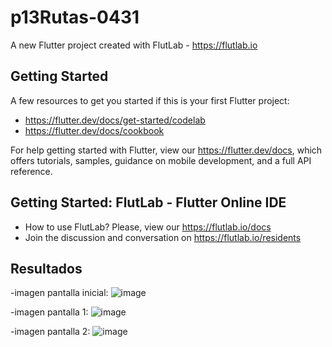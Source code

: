 # p13Rutas-0431

A new Flutter project created with FlutLab - https://flutlab.io

## Getting Started

A few resources to get you started if this is your first Flutter project:

- https://flutter.dev/docs/get-started/codelab
- https://flutter.dev/docs/cookbook

For help getting started with Flutter, view our
https://flutter.dev/docs, which offers tutorials,
samples, guidance on mobile development, and a full API reference.

## Getting Started: FlutLab - Flutter Online IDE

- How to use FlutLab? Please, view our https://flutlab.io/docs
- Join the discussion and conversation on https://flutlab.io/residents

## Resultados
-imagen pantalla inicial:
![image](https://github.com/pvacarrasco/Rutas-6J-0431/assets/143549258/063987c8-488c-4583-8f2e-9565f4268d5d)

-imagen pantalla 1:
![image](https://github.com/pvacarrasco/Rutas-6J-0431/assets/143549258/0be95105-fefe-4b65-a7a7-c76503a99ae7)

-imagen pantalla 2:
![image](https://github.com/pvacarrasco/Rutas-6J-0431/assets/143549258/87195659-0a85-4b71-96aa-eb4168c3b561)



